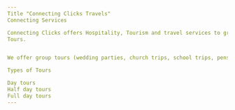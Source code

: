 ```yaml
---
Title "Connecting Clicks Travels"
Connecting Services

Connecting Clicks offers Hospitality, Tourism and travel services to groups & individuals, of all age groups, different interest groups and budgets.
Tours.


We offer group tours (wedding parties, church trips, school trips, pensioners’ group tours, family tours) and free individual tours.

Types of Tours

Day tours
Half day tours
Full day tours
---
```

